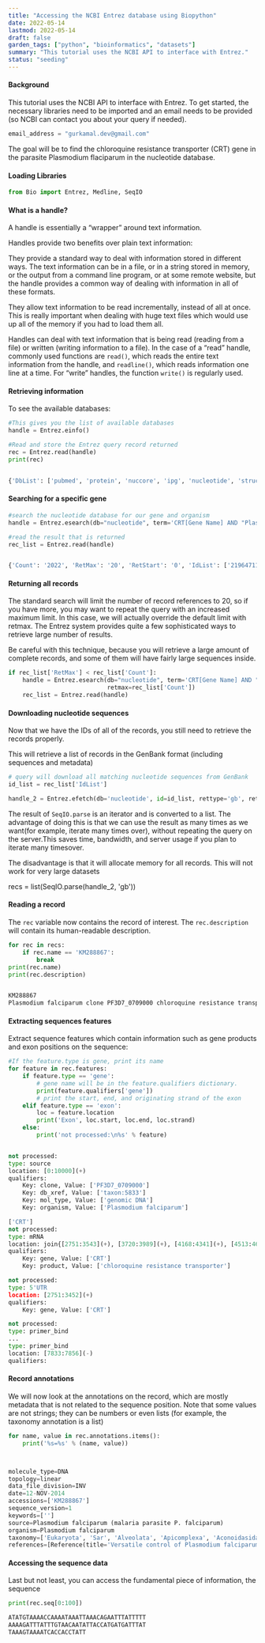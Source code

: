 ```yaml
---
title: "Accessing the NCBI Entrez database using Biopython"
date: 2022-05-14
lastmod: 2022-05-14
draft: false
garden_tags: ["python", "bioinformatics", "datasets"]
summary: "This tutorial uses the NCBI API to interface with Entrez."
status: "seeding"
---
```


#### Background

This tutorial uses the NCBI API to interface with Entrez. To get started, the necessary libraries need to be imported and an email needs to be provided (so NCBI can contact you about your query if needed).

```python
email_address = "gurkamal.dev@gmail.com" 
```

The goal will be to find the chloroquine resistance transporter (CRT) gene in the parasite Plasmodium flaciparum in the nucleotide database.

#### Loading Libraries

```python
from Bio import Entrez, Medline, SeqIO
```

#### What is a handle?

A handle is essentially a “wrapper” around text information.

Handles provide two benefits over plain text information:

They provide a standard way to deal with information stored in different ways. The text information can be in a file, or in a string stored in memory, or the output from a command line program, or at some remote website, but the handle provides a common way of dealing with information in all of these formats.

They allow text information to be read incrementally, instead of all at once. This is really important when dealing with huge text files which would use up all of the memory if you had to load them all.

Handles can deal with text information that is being read (reading from a file) or written (writing information to a file). In the case of a “read” handle, commonly used functions are ```read()```, which reads the entire text information from the handle, and ```readline()```, which reads information one line at a time. For “write” handles, the function ```write()``` is regularly used.

#### Retrieving information

To see the available databases:

```python
#This gives you the list of available databases
handle = Entrez.einfo()

#Read and store the Entrez query record returned
rec = Entrez.read(handle)
print(rec)


{'DbList': ['pubmed', 'protein', 'nuccore', 'ipg', 'nucleotide', 'structure', 'genome', 'annotinfo', 'assembly', 'bioproject', 'biosample', 'blastdbinfo', 'books', 'cdd', 'clinvar', 'gap', 'gapplus', 'grasp', 'dbvar', 'gene', 'gds', 'geoprofiles', 'homologene', 'medgen', 'mesh', 'ncbisearch', 'nlmcatalog', 'omim', 'orgtrack', 'pmc', 'popset', 'proteinclusters', 'pcassay', 'protfam', 'pccompound', 'pcsubstance', 'seqannot', 'snp', 'sra', 'taxonomy', 'biocollections', 'gtr']}
```

#### Searching for a specific gene

```python
#search the nucleotide database for our gene and organism
handle = Entrez.esearch(db="nucleotide", term='CRT[Gene Name] AND "Plasmodium falciparum"[Organism]')

#read the result that is returned
rec_list = Entrez.read(handle)


{'Count': '2022', 'RetMax': '20', 'RetStart': '0', 'IdList': ['2196471109', '2196471107', '2196471105', '2196471103', '2196471101', '2196471099', '2196471097', '2196471095', '2196471093', '2196471091', '2196471089', '2196471087', '2196471085', '2196471083', '2196471081', '2196471079', '2196471077', '2196471075', '2196471073', '2196471071'], 'TranslationSet': [{'From': '"Plasmodium falciparum"[Organism]', 'To': '"Plasmodium falciparum"[Organism]'}], 'TranslationStack': [{'Term': 'CRT[Gene Name]', 'Field': 'Gene Name', 'Count': '4778', 'Explode': 'N'}, {'Term': '"Plasmodium falciparum"[Organism]', 'Field': 'Organism', 'Count': '258609', 'Explode': 'Y'}, 'AND'], 'QueryTranslation': 'CRT[Gene Name] AND "Plasmodium falciparum"[Organism]'}
```

#### Returning all records

The standard search will limit the number of record references to 20, so if you have more, you may want to repeat the query with an increased maximum limit. In this case, we will actually override the default limit with retmax. The Entrez system provides quite a few sophisticated ways to retrieve large number of results.

Be careful with this technique, because you will retrieve a large amount of complete records, and some of them will have fairly large sequences inside.

```python
if rec_list['RetMax'] < rec_list['Count']:
    handle = Entrez.esearch(db="nucleotide", term='CRT[Gene Name] AND "Plasmodium falciparum"[Organism]',
                            retmax=rec_list['Count'])
    rec_list = Entrez.read(handle)


```
#### Downloading nucleotide sequences

Now that we have the IDs of all of the records, you still need to retrieve the records properly.

This will retrieve a list of records in the GenBank format (including sequences and metadata)

```python
# query will download all matching nucleotide sequences from GenBank
id_list = rec_list['IdList']

handle_2 = Entrez.efetch(db='nucleotide', id=id_list, rettype='gb', retmax=rec_list['Count'])

```

The result of ```SeqIO.parse``` is an iterator and is converted to a list. The advantage of doing this is that we can use the result as many times as we want(for example, iterate many times over), without repeating the query on the server.This saves time, bandwidth, and server usage if you plan to iterate many timesover. 

The disadvantage is that it will allocate memory for all records. This will not work for very large datasets

recs = list(SeqIO.parse(handle_2, 'gb'))

#### Reading a record

The ```rec```  variable now contains the record of interest. The ```rec.description``` will contain its human-readable description.

```python
for rec in recs:
    if rec.name == 'KM288867':
        break
print(rec.name)
print(rec.description)


KM288867
Plasmodium falciparum clone PF3D7_0709000 chloroquine resistance transporter (CRT) gene, complete cds
```
#### Extracting sequences features 
Extract sequence features which contain information such as gene products and exon positions on the sequence:

```python
#If the feature.type is gene, print its name
for feature in rec.features:
    if feature.type == 'gene':
        # gene name will be in the feature.qualifiers dictionary.
        print(feature.qualifiers['gene'])
        # print the start, end, and originating strand of the exon
    elif feature.type == 'exon':
        loc = feature.location
        print('Exon', loc.start, loc.end, loc.strand)
    else:
        print('not processed:\n%s' % feature)


not processed:
type: source
location: [0:10000](+)
qualifiers:
    Key: clone, Value: ['PF3D7_0709000']
    Key: db_xref, Value: ['taxon:5833']
    Key: mol_type, Value: ['genomic DNA']
    Key: organism, Value: ['Plasmodium falciparum']

['CRT']
not processed:
type: mRNA
location: join{[2751:3543](+), [3720:3989](+), [4168:4341](+), [4513:4646](+), [4799:4871](+), [4994:5070](+), [5166:5249](+), [5376:5427](+), [5564:5621](+), [5769:5862](+), [6055:6100](+), [6247:6302](+), [6471:7598](+)}
qualifiers:
    Key: gene, Value: ['CRT']
    Key: product, Value: ['chloroquine resistance transporter']

not processed:
type: 5'UTR
location: [2751:3452](+)
qualifiers:
    Key: gene, Value: ['CRT']

not processed:
type: primer_bind
...
type: primer_bind
location: [7833:7856](-)
qualifiers:
```
#### Record annotations

We will now look at the annotations on the record, which are mostly metadata that is not related to the sequence position. Note that some values are not strings; they can be numbers or even lists (for example, the taxonomy annotation is a list)

```python
for name, value in rec.annotations.items():
    print('%s=%s' % (name, value))



molecule_type=DNA
topology=linear
data_file_division=INV
date=12-NOV-2014
accessions=['KM288867']
sequence_version=1
keywords=['']
source=Plasmodium falciparum (malaria parasite P. falciparum)
organism=Plasmodium falciparum
taxonomy=['Eukaryota', 'Sar', 'Alveolata', 'Apicomplexa', 'Aconoidasida', 'Haemosporida', 'Plasmodiidae', 'Plasmodium', 'Plasmodium (Laverania)']
references=[Reference(title='Versatile control of Plasmodium falciparum gene expression with an inducible protein-RNA interaction', ...), Reference(title='Direct Submission', ...)]
```

#### Accessing the sequence data

Last but not least, you can access the fundamental piece of information, the sequence

```python
print(rec.seq[0:100])

ATATGTAAAACCAAAATAAATTAAACAGAATTTATTTTT
AAAAGATTTATTTGTAACAATATTACCATGATGATTTAT
TAAAGTAAAATCACCACCTATT
```
